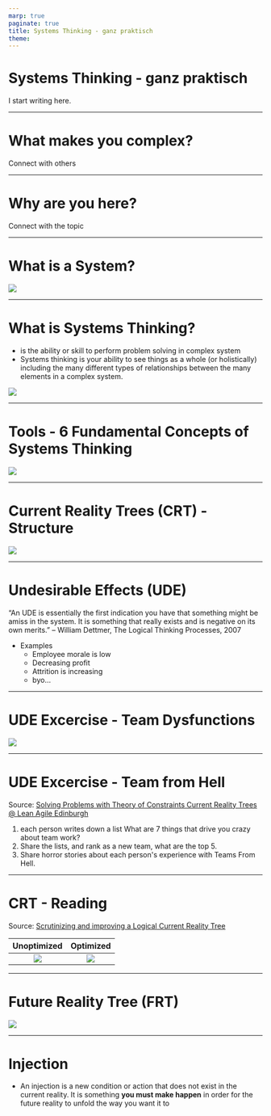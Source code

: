 ```yaml
---
marp: true
paginate: true
title: Systems Thinking - ganz praktisch
theme:
---
```

<!-- markdownlint-disable MD025 MD045 MD012 -->
# Systems Thinking - ganz praktisch

 I start writing here.

---

# What makes you complex?

Connect with others

---

# Why are you here?

Connect with the topic

---

# What is a System?

![](graphics\what-is-a-system.jpg)

---

# What is Systems Thinking?

* is the ability or skill to perform problem solving in complex system
* Systems thinking is your ability to see things as a whole (or holistically) including the many different types of relationships between the many elements in a complex system.

![](graphics/systemsthinking-networkbackground.png)

---

# Tools - 6 Fundamental Concepts of Systems Thinking

![](graphics/tools-of-a-systems-thinker.jpg)


---

# Current Reality Trees (CRT) - Structure

![](drawings/crt.structure.drawio.svg)

---

# Undesirable Effects (UDE)

“An UDE is essentially the first indication you have that something might be amiss in the system. It is something that really exists and is negative on its own merits.” – William Dettmer, The Logical Thinking Processes, 2007

* Examples
  * Employee morale is low
  * Decreasing profit
  * Attrition is increasing
  * byo…

---

# UDE Excercise - Team Dysfunctions

![](drawings/five-dysfunctions-of-a-team.drawio.svg)

---

# UDE Excercise - Team from Hell

Source: [Solving Problems with Theory of Constraints Current Reality Trees @ Lean Agile Edinburgh](https://www.slideshare.net/lazallen/solving-problems-with-theory-of-constraints-current-reality-trees-lean-agile-edinburgh)

1. each person writes down a list
What are 7 things that drive you crazy about team work?
2. Share the lists, and rank as a new team, what are the top 5.
3. Share horror stories about each person's experience with Teams From Hell.


---

# CRT - Reading

Source: [Scrutinizing and improving a Logical Current Reality Tree](https://www.youtube.com/watch?v=NVrEt6hDJVM&t=65s)

Unoptimized             |  Optimized
:-------------------------:|:-------------------------:
![](drawings/crt.example.incidents.1.drawio.svg)  |  ![](drawings/crt.example.incidents.2.drawio.svg)



---

# Future Reality Tree (FRT)

![](drawings/frt.structure.drawio.svg)

---

# Injection

* An injection is a new condition or action that does not exist in the current reality. It is something **you must make happen** in order for the future reality to unfold the way you want it to
